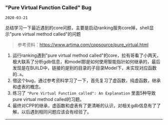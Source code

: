 ### "Pure Virtual Function Called" Bug

`2020-03-21`

总结学习一下最近遇到的core问题，主要是启动ranking服务core掉，shell显示"pure virtual method called"的问题

> 参考资料：<https://www.artima.com/cppsource/pure_virtual.html>

1. 运行ranking遇到"pure virtual method called"的core，拉有哥看了小两天，极大联系了分析gdb信息，和model那是如何使用智能指针如何继承的，最后发现是在BUILD中，链接的是别的目录的子目录Model下，未实现对应函数的`.a`。
2. 借这个bug，通过参考资料学习了一下，首先复习了虚函数，纯虚函数，继承和虚表的概念。
3. 练习了 `"Pure Virtual Function called": An Explanation` 里面5种导致pure virtual method called的习题。
4. 最终对CPP的继承，虚函数和虚表有了更清晰的认识，对相关gdb信息有了了解，以后遇到相同问题应该会有经验了。

------